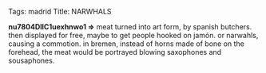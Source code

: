Tags: madrid
Title: NARWHALS
  
**nu7804DllC1uexhnwo1 =>** meat turned into art form, by spanish butchers. then displayed for free, maybe to get people hooked on jamón. or narwahls, causing a commotion.  in bremen, instead of horns made of bone on the forehead, the meat would be portrayed blowing saxophones and sousaphones.